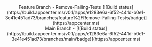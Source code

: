 <center>
Feature Branch - Remove-Failing-Tests [![Build status](https://build.appcenter.ms/v0.1/apps/e1283e6a-6f52-441d-b0e1-3e41e451ad73/branches/feature%2FRemove-Failing-Tests/badge)](https://appcenter.ms)
<br>
Main Branch - [![Build status](https://build.appcenter.ms/v0.1/apps/e1283e6a-6f52-441d-b0e1-3e41e451ad73/branches/main/badge)](https://appcenter.ms)
</center>
